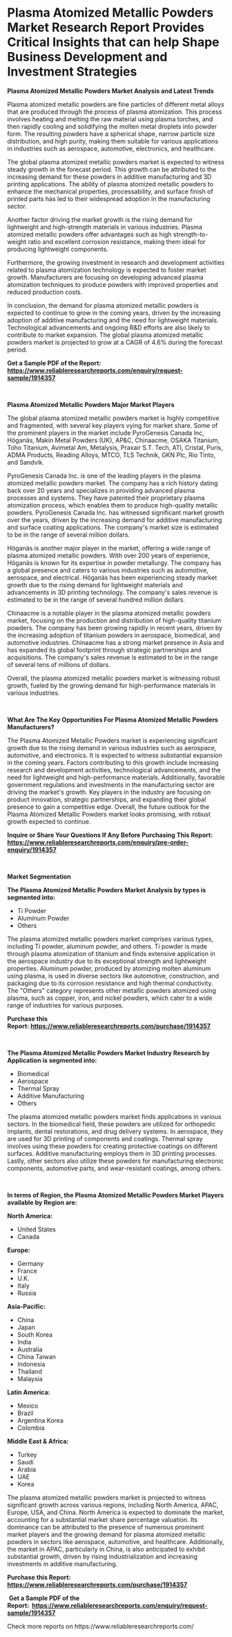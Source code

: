 <p><h1>Plasma Atomized Metallic Powders Market Research Report Provides Critical Insights that can help Shape Business Development and Investment Strategies</h1></p><p><strong>Plasma Atomized Metallic Powders Market Analysis and Latest Trends</strong></p>
<p><p>Plasma atomized metallic powders are fine particles of different metal alloys that are produced through the process of plasma atomization. This process involves heating and melting the raw material using plasma torches, and then rapidly cooling and solidifying the molten metal droplets into powder form. The resulting powders have a spherical shape, narrow particle size distribution, and high purity, making them suitable for various applications in industries such as aerospace, automotive, electronics, and healthcare.</p><p>The global plasma atomized metallic powders market is expected to witness steady growth in the forecast period. This growth can be attributed to the increasing demand for these powders in additive manufacturing and 3D printing applications. The ability of plasma atomized metallic powders to enhance the mechanical properties, processability, and surface finish of printed parts has led to their widespread adoption in the manufacturing sector.</p><p>Another factor driving the market growth is the rising demand for lightweight and high-strength materials in various industries. Plasma atomized metallic powders offer advantages such as high strength-to-weight ratio and excellent corrosion resistance, making them ideal for producing lightweight components.</p><p>Furthermore, the growing investment in research and development activities related to plasma atomization technology is expected to foster market growth. Manufacturers are focusing on developing advanced plasma atomization techniques to produce powders with improved properties and reduced production costs.</p><p>In conclusion, the demand for plasma atomized metallic powders is expected to continue to grow in the coming years, driven by the increasing adoption of additive manufacturing and the need for lightweight materials. Technological advancements and ongoing R&D efforts are also likely to contribute to market expansion. The global plasma atomized metallic powders market is projected to grow at a CAGR of 4.6% during the forecast period.</p></p>
<p><strong>Get a Sample PDF of the Report:&nbsp; <a href="https://www.reliableresearchreports.com/enquiry/request-sample/1914357">https://www.reliableresearchreports.com/enquiry/request-sample/1914357</a></strong></p>
<p>&nbsp;</p>
<p><strong>Plasma Atomized Metallic Powders Major Market Players</strong></p>
<p><p>The global plasma atomized metallic powders market is highly competitive and fragmented, with several key players vying for market share. Some of the prominent players in the market include PyroGenesis Canada Inc, Höganäs, Makin Metal Powders (UK), AP&C, Chinaacme, OSAKA Titanium, Toho Titanium, Avimetal Am, Metalysis, Praxair S.T. Tech, ATI, Cristal, Puris, ADMA Products, Reading Alloys, MTCO, TLS Technik, GKN Plc, Rio Tinto, and Sandvik.</p><p>PyroGenesis Canada Inc. is one of the leading players in the plasma atomized metallic powders market. The company has a rich history dating back over 20 years and specializes in providing advanced plasma processes and systems. They have patented their proprietary plasma atomization process, which enables them to produce high-quality metallic powders. PyroGenesis Canada Inc. has witnessed significant market growth over the years, driven by the increasing demand for additive manufacturing and surface coating applications. The company's market size is estimated to be in the range of several million dollars.</p><p>Höganäs is another major player in the market, offering a wide range of plasma atomized metallic powders. With over 200 years of experience, Höganäs is known for its expertise in powder metallurgy. The company has a global presence and caters to various industries such as automotive, aerospace, and electrical. Höganäs has been experiencing steady market growth due to the rising demand for lightweight materials and advancements in 3D printing technology. The company's sales revenue is estimated to be in the range of several hundred million dollars.</p><p>Chinaacme is a notable player in the plasma atomized metallic powders market, focusing on the production and distribution of high-quality titanium powders. The company has been growing rapidly in recent years, driven by the increasing adoption of titanium powders in aerospace, biomedical, and automotive industries. Chinaacme has a strong market presence in Asia and has expanded its global footprint through strategic partnerships and acquisitions. The company's sales revenue is estimated to be in the range of several tens of millions of dollars.</p><p>Overall, the plasma atomized metallic powders market is witnessing robust growth, fueled by the growing demand for high-performance materials in various industries.</p></p>
<p>&nbsp;</p>
<p><strong>What Are The Key Opportunities For Plasma Atomized Metallic Powders Manufacturers?</strong></p>
<p><p>The Plasma Atomized Metallic Powders market is experiencing significant growth due to the rising demand in various industries such as aerospace, automotive, and electronics. It is expected to witness substantial expansion in the coming years. Factors contributing to this growth include increasing research and development activities, technological advancements, and the need for lightweight and high-performance materials. Additionally, favorable government regulations and investments in the manufacturing sector are driving the market's growth. Key players in the industry are focusing on product innovation, strategic partnerships, and expanding their global presence to gain a competitive edge. Overall, the future outlook for the Plasma Atomized Metallic Powders market looks promising, with robust growth expected to continue.</p></p>
<p><strong>Inquire or Share Your Questions If Any Before Purchasing This Report: <a href="https://www.reliableresearchreports.com/enquiry/pre-order-enquiry/1914357">https://www.reliableresearchreports.com/enquiry/pre-order-enquiry/1914357</a></strong></p>
<p>&nbsp;</p>
<p><strong>Market Segmentation</strong></p>
<p><strong>The Plasma Atomized Metallic Powders Market Analysis by types is segmented into:</strong></p>
<p><ul><li>Ti Powder</li><li>Aluminum Powder</li><li>Others</li></ul></p>
<p><p>The plasma atomized metallic powders market comprises various types, including Ti powder, aluminum powder, and others. Ti powder is made through plasma atomization of titanium and finds extensive application in the aerospace industry due to its exceptional strength and lightweight properties. Aluminum powder, produced by atomizing molten aluminum using plasma, is used in diverse sectors like automotive, construction, and packaging due to its corrosion resistance and high thermal conductivity. The "Others" category represents other metallic powders atomized using plasma, such as copper, iron, and nickel powders, which cater to a wide range of industries for various purposes.</p></p>
<p><strong>Purchase this Report:&nbsp;<a href="https://www.reliableresearchreports.com/purchase/1914357">https://www.reliableresearchreports.com/purchase/1914357</a></strong></p>
<p>&nbsp;</p>
<p><strong>The Plasma Atomized Metallic Powders Market Industry Research by Application is segmented into:</strong></p>
<p><ul><li>Biomedical</li><li>Aerospace</li><li>Thermal Spray</li><li>Additive Manufacturing</li><li>Others</li></ul></p>
<p><p>The plasma atomized metallic powders market finds applications in various sectors. In the biomedical field, these powders are utilized for orthopedic implants, dental restorations, and drug delivery systems. In aerospace, they are used for 3D printing of components and coatings. Thermal spray involves using these powders for creating protective coatings on different surfaces. Additive manufacturing employs them in 3D printing processes. Lastly, other sectors also utilize these powders for manufacturing electronic components, automotive parts, and wear-resistant coatings, among others.</p></p>
<p>&nbsp;</p>
<p><strong>In terms of Region, the Plasma Atomized Metallic Powders Market Players available by Region are:</strong></p>
<p>
    <p> <strong> North America: </strong>
        <ul>
            <li>United States</li>
            <li>Canada</li>
        </ul>
        </p> 
    <p> <strong> Europe: </strong>
        <ul>
            <li>Germany</li>
            <li>France</li>
            <li>U.K.</li>
            <li>Italy</li>
            <li>Russia</li>
        </ul>
        </p> 
    <p> <strong> Asia-Pacific: </strong>
        <ul>
            <li>China</li>
            <li>Japan</li>
            <li>South Korea</li>
            <li>India</li>
            <li>Australia</li>
            <li>China Taiwan</li>
            <li>Indonesia</li>
            <li>Thailand</li>
            <li>Malaysia</li>
        </ul>
        </p> 
    <p> <strong> Latin America: </strong>
        <ul>
            <li>Mexico</li>
            <li>Brazil</li>
            <li>Argentina Korea</li>
            <li>Colombia</li>
        </ul>
        </p> 
    <p> <strong> Middle East & Africa: </strong>
        <ul>
            <li>Turkey</li>
            <li>Saudi</li>
            <li>Arabia</li>
            <li>UAE</li>
            <li>Korea</li>
        </ul>
    </p>
    </p>
<p><p>The plasma atomized metallic powders market is projected to witness significant growth across various regions, including North America, APAC, Europe, USA, and China. North America is expected to dominate the market, accounting for a substantial market share percentage valuation. Its dominance can be attributed to the presence of numerous prominent market players and the growing demand for plasma atomized metallic powders in sectors like aerospace, automotive, and healthcare. Additionally, the market in APAC, particularly in China, is also anticipated to exhibit substantial growth, driven by rising industrialization and increasing investments in additive manufacturing.</p></p>
<p><strong>Purchase this Report: <a href="https://www.reliableresearchreports.com/purchase/1914357">https://www.reliableresearchreports.com/purchase/1914357</a></strong></p>
<p>&nbsp;<strong>Get a Sample PDF of the Report:&nbsp;&nbsp;<a href="https://www.reliableresearchreports.com/enquiry/request-sample/1914357">https://www.reliableresearchreports.com/enquiry/request-sample/1914357</a></strong></p>
<p><strong></strong></p>
<p>Check more reports on https://www.reliableresearchreports.com/</p>